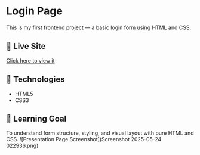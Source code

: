 # Login Page

This is my first frontend project — a basic login form using HTML and CSS.

## 🔗 Live Site
[Click here to view it](https://saweraasad.github.io/login-page/)

## 🧰 Technologies
- HTML5
- CSS3

## 🎯 Learning Goal
To understand form structure, styling, and visual layout with pure HTML and CSS.
![Presentation Page Screenshot](Screenshot 2025-05-24 022936.png)
